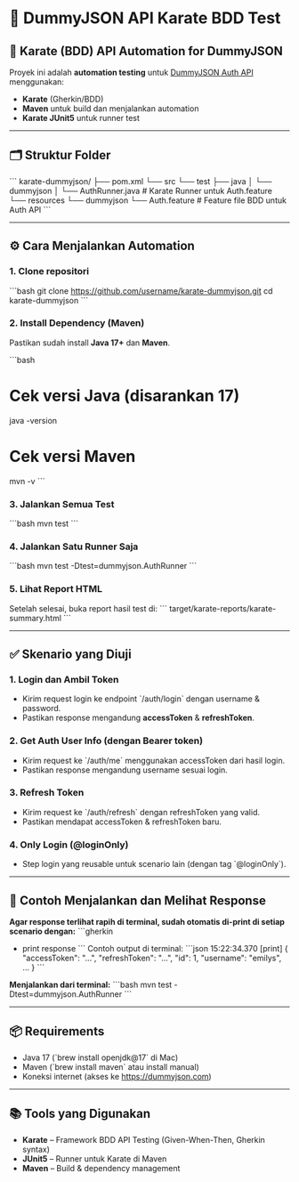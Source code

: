# 🧪 DummyJSON API Karate BDD Test

## 🚀 Karate (BDD) API Automation for DummyJSON

Proyek ini adalah **automation testing** untuk [DummyJSON Auth API](https://dummyjson.com/docs/auth) menggunakan:

* **Karate** (Gherkin/BDD)
* **Maven** untuk build dan menjalankan automation
* **Karate JUnit5** untuk runner test

---

## 🗂️ Struktur Folder

\`\`\`
karate-dummyjson/
├── pom.xml
└── src
    └── test
        ├── java
        │   └── dummyjson
        │       └── AuthRunner.java       # Karate Runner untuk Auth.feature
        └── resources
            └── dummyjson
                └── Auth.feature          # Feature file BDD untuk Auth API
\`\`\`

---

## ⚙️ Cara Menjalankan Automation

### 1. **Clone repositori**

\`\`\`bash
git clone https://github.com/username/karate-dummyjson.git
cd karate-dummyjson
\`\`\`

### 2. **Install Dependency (Maven)**

Pastikan sudah install **Java 17+** dan **Maven**.

\`\`\`bash
# Cek versi Java (disarankan 17)
java -version

# Cek versi Maven
mvn -v
\`\`\`

### 3. **Jalankan Semua Test**

\`\`\`bash
mvn test
\`\`\`

### 4. **Jalankan Satu Runner Saja**

\`\`\`bash
mvn test -Dtest=dummyjson.AuthRunner
\`\`\`

### 5. **Lihat Report HTML**

Setelah selesai, buka report hasil test di:
\`\`\`
target/karate-reports/karate-summary.html
\`\`\`

---

## ✅ Skenario yang Diuji

### 1. **Login dan Ambil Token**

- Kirim request login ke endpoint \`/auth/login\` dengan username & password.
- Pastikan response mengandung **accessToken** & **refreshToken**.

### 2. **Get Auth User Info (dengan Bearer token)**

- Kirim request ke \`/auth/me\` menggunakan accessToken dari hasil login.
- Pastikan response mengandung username sesuai login.

### 3. **Refresh Token**

- Kirim request ke \`/auth/refresh\` dengan refreshToken yang valid.
- Pastikan mendapat accessToken & refreshToken baru.

### 4. **Only Login (@loginOnly)**

- Step login yang reusable untuk scenario lain (dengan tag \`@loginOnly\`).

---

## 📝 Contoh Menjalankan dan Melihat Response

**Agar response terlihat rapih di terminal, sudah otomatis di-print di setiap scenario dengan:**
\`\`\`gherkin
* print response
\`\`\`
Contoh output di terminal:
\`\`\`json
15:22:34.370 [print] {
  "accessToken": "...",
  "refreshToken": "...",
  "id": 1,
  "username": "emilys",
  ...
}
\`\`\`

**Menjalankan dari terminal:**
\`\`\`bash
mvn test -Dtest=dummyjson.AuthRunner
\`\`\`

---

## 📦 Requirements

* Java 17 (\`brew install openjdk@17\` di Mac)
* Maven (\`brew install maven\` atau install manual)
* Koneksi internet (akses ke https://dummyjson.com)

---

## 📚 Tools yang Digunakan

* **Karate** – Framework BDD API Testing (Given-When-Then, Gherkin syntax)
* **JUnit5** – Runner untuk Karate di Maven
* **Maven** – Build & dependency management



